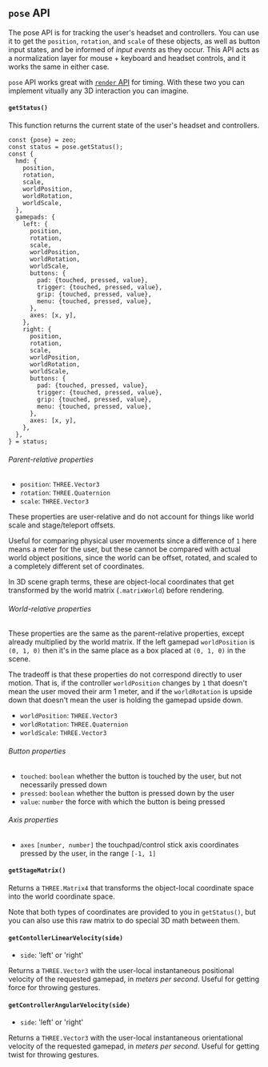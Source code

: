 ## `pose` API

The pose API is for tracking the user's headset and controllers. You can use it to get the `position`, `rotation`, and `scale` of these objects, as well as button input states, and be informed of _input events_ as they occur. This API acts as a normalization layer for mouse + keyboard and headset controls, and it works the same in either case.

`pose` API works great with [`render` API](/docs/render-api) for timing. With these two you can implement vitually any 3D interaction you can imagine.

#### `getStatus()`

This function returns the current state of the user's headset and controllers.

```
const {pose} = zeo;
const status = pose.getStatus();
const {
  hmd: {
    position,
    rotation,
    scale,
    worldPosition,
    worldRotation,
    worldScale,
  },
  gamepads: {
    left: {
      position,
      rotation,
      scale,
      worldPosition,
      worldRotation,
      worldScale,
      buttons: {
        pad: {touched, pressed, value},
        trigger: {touched, pressed, value},
        grip: {touched, pressed, value},
        menu: {touched, pressed, value},
      },
      axes: [x, y],
    },
    right: {
      position,
      rotation,
      scale,
      worldPosition,
      worldRotation,
      worldScale,
      buttons: {
        pad: {touched, pressed, value},
        trigger: {touched, pressed, value},
        grip: {touched, pressed, value},
        menu: {touched, pressed, value},
      },
      axes: [x, y],
    },
  },
} = status;
```

###### Parent-relative properties

- `position`: `THREE.Vector3`
- `rotation`: `THREE.Quaternion`
- `scale`: `THREE.Vector3`

These properties are user-relative and do not account for things like world scale and stage/teleport offsets.

Useful for comparing physical user movements since a difference of `1` here means a meter for the user, but these cannot be compared with actual world object positions, since the world can be offset, rotated, and scaled to a completely different set of coordinates.

In 3D scene graph terms, these are object-local coordinates that get transformed by the world matrix (`.matrixWorld`) before rendering.

###### World-relative properties

These properties are the same as the parent-relative properties, except already multiplied by the world matrix. If the left gamepad `worldPosition` is `(0, 1, 0)` then it's in the same place as a box placed at `(0, 1, 0)` in the scene.

The tradeoff is that these properties do not correspond directly to user motion. That is, if the controller `worldPosition` changes by `1` that doesn't mean the user moved their arm 1 meter, and if the `worldRotation`  is upside down that doesn't mean the user is holding the gamepad upside down.

- `worldPosition`: `THREE.Vector3`
- `worldRotation`: `THREE.Quaternion`
- `worldScale`: `THREE.Vector3`

###### Button properties

- `touched`: `boolean` whether the button is touched by the user, but not necessarily pressed down
- `pressed`: `boolean` whether the button is pressed down by the user
- `value`: `number` the force with which the button is being pressed

###### Axis properties

- `axes` `[number, number]` the touchpad/control stick axis coordinates pressed by the user, in the range `[-1, 1]`

#### `getStageMatrix()`

Returns a `THREE.Matrix4` that transforms the object-local coordinate space into the world coordinate space.

Note that both types of coordinates are provided to you in `getStatus()`, but you can also use this raw matrix to do special 3D math between them.

#### `getContollerLinearVelocity(side)`

- `side`: 'left' or 'right'

Returns a `THREE.Vector3` with the user-local instantaneous positional velocity of the requested gamepad, in _meters per second_. Useful for getting force for throwing gestures.

#### `getControllerAngularVelocity(side)`

- `side`: 'left' or 'right'

Returns a `THREE.Vector3` with the user-local instantaneous orientational velocity of the requested gamepad, in _meters per second_. Useful for getting twist for throwing gestures.
